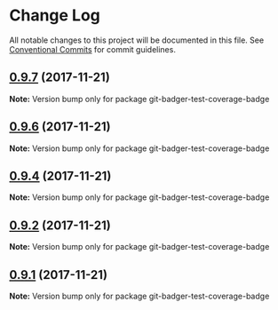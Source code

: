 # Change Log

All notable changes to this project will be documented in this file.
See [Conventional Commits](https://conventionalcommits.org) for commit guidelines.

<a name="0.9.7"></a>
## [0.9.7](https://github.com/Crazymax11/badger/compare/v0.9.6...v0.9.7) (2017-11-21)




**Note:** Version bump only for package git-badger-test-coverage-badge

<a name="0.9.6"></a>
## [0.9.6](https://github.com/Crazymax11/badger/compare/v0.9.5...v0.9.6) (2017-11-21)




**Note:** Version bump only for package git-badger-test-coverage-badge

<a name="0.9.4"></a>
## [0.9.4](https://github.com/Crazymax11/badger/compare/v0.9.3...v0.9.4) (2017-11-21)




**Note:** Version bump only for package git-badger-test-coverage-badge

<a name="0.9.2"></a>
## [0.9.2](https://github.com/Crazymax11/badger/compare/v0.9.1...v0.9.2) (2017-11-21)




**Note:** Version bump only for package git-badger-test-coverage-badge

<a name="0.9.1"></a>
## [0.9.1](https://github.com/Crazymax11/badger/compare/v0.9.0...v0.9.1) (2017-11-21)




**Note:** Version bump only for package git-badger-test-coverage-badge
